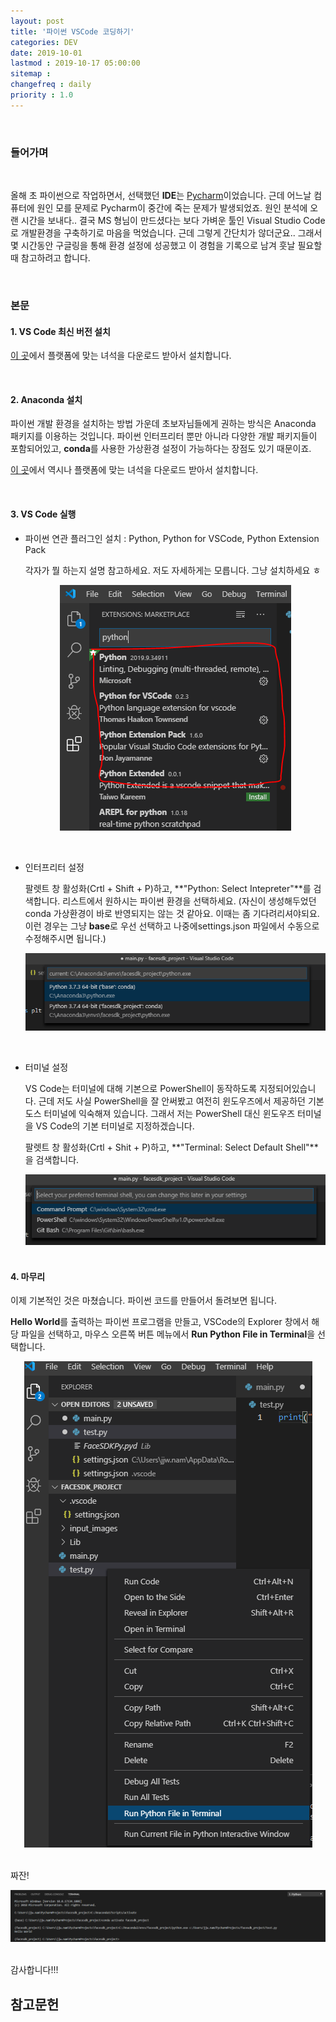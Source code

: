 ```yaml
---
layout: post
title: '파이썬 VSCode 코딩하기'
categories: DEV
date: 2019-10-01
lastmod : 2019-10-17 05:00:00
sitemap :
changefreq : daily
priority : 1.0
---
```




<br>

### 들어가며

<br>

 올해 초 파이썬으로 작업하면서, 선택했던 **IDE**는 [Pycharm](https://www.jetbrains.com/pycharm/)이었습니다. 근데 어느날 컴퓨터에 원인 모를 문제로 Pycharm이 중간에 죽는 문제가 발생되었죠. 원인 분석에 오랜 시간을 보내다.. 결국 MS 형님이 만드셨다는 보다 가벼운 툴인 Visual Studio Code로 개발환경을 구축하기로 마음을 먹었습니다. 근데 그렇게 간단치가 않더군요.. 그래서 몇 시간동안 구글링을 통해 환경 설정에 성공했고 이 경험을 기록으로 남겨 훗날 필요할 때 참고하려고 합니다. 

 <br>

### 본문

#### **1. VS Code 최신 버전 설치**

[이 곳](https://code.visualstudio.com/Download)에서 플랫폼에 맞는 녀석을 다운로드 받아서 설치합니다.

<br>

#### **2. Anaconda 설치**

 파이썬 개발 환경을 설치하는 방법 가운데 초보자님들에게 권하는 방식은 Anaconda 패키지를 이용하는 것입니다. 파이썬 인터프리터 뿐만 아니라 다양한 개발 패키지들이 포함되어있고, **conda**를 사용한 가상환경 설정이 가능하다는 장점도 있기 때문이죠. 

[이 곳](https://www.anaconda.com/distribution/)에서 역시나 플랫폼에 맞는 녀석을 다운로드 받아서 설치합니다.

<br>

#### **3. VS Code 실행** 

* 파이썬 연관 플러그인 설치 : Python, Python for VSCode, Python Extension Pack

  각자가 뭘 하는지 설명 참고하세요. 저도 자세하게는 모릅니다. 그냥 설치하세요 ㅎ

  <center><img src="/assets/img/vscode1.png"></center>
<br>
  
* 인터프리터 설정

  팔렛트 창 활성화(Crtl + Shift + P)하고, **"Python: Select Intepreter"**를 검색합니다. 리스트에서 원하시는 파이썬 환경을 선택하세요. (자신이 생성해두었던 conda 가상환경이 바로 반영되지는 않는 것 같아요. 이때는 좀 기다려리셔야되요. 이런 경우는 그냥 **base**로 우선 선택하고 나중에settings.json 파일에서 수동으로 수정해주시면 됩니다.)

  <center><img src="/assets/img/vscode2.png"></center>
<br>
  
* 터미널 설정

  VS Code는 터미널에 대해 기본으로 PowerShell이 동작하도록 지정되어있습니다. 근데 저도 사실 PowerShell을 잘 안써봤고 여전히 윈도우즈에서 제공하던 기본 도스 터미널에 익숙해져 있습니다. 그래서 저는 PowerShell 대신 윈도우즈 터미널을 VS Code의 기본 터미널로 지정하겠습니다. 

  팔렛트 창 활성화(Crtl + Shit + P)하고, **"Terminal: Select Default Shell"**을 검색합니다. 

  <center><img src="/assets/img/vscode3.png"></center>

  <br>

#### **4. 마무리**

이제 기본적인 것은 마쳤습니다. 파이썬 코드를 만들어서 돌려보면 됩니다. 

**Hello World**를 출력하는 파이썬 프로그램을 만들고, VSCode의 Explorer 창에서 해당 파일을 선택하고, 마우스 오른쪽 버튼 메뉴에서 **Run Python File in Terminal**을 선택합니다. 

<center><img src="/assets/img/vscode4.png"></center>
<br>

짜잔! 

<center><img src="/assets/img/vscode5.png"></center>

<br>

감사합니다!!!



## 참고문헌

[1]:https://excelsior-cjh.tistory.com/79	"EXCELSIOR 블로그"